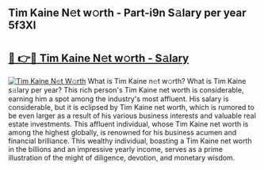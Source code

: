 ## Tim Kaine N𝚎t w𝚘rth - Part-i9n S𝚊lary per year 5f3Xl

# <h2><a href="http://gc04by.nevu.top/?p=Tim+Kaine">🔗 👉🔴 Tim Kaine N𝚎t w𝚘rth - S𝚊lary</a></h2>

[![Tim Kaine N𝚎t W𝚘rth](https://i.imgur.com/Oavwk0R.jpeg)](http://gc04by.nevu.top/?p=Tim+Kaine)
What is Tim Kaine n𝚎t w𝚘rth? What is Tim Kaine s𝚊lary per year?
This rich person's Tim Kaine net worth is considerable, earning him a spot among the industry's most affluent. His salary is considerable, but it is eclipsed by Tim Kaine net worth, which is rumored to be even larger as a result of his various business interests and valuable real estate investments. This affluent individual, whose Tim Kaine net worth is among the highest globally, is renowned for his business acumen and financial brilliance. This wealthy individual, boasting a Tim Kaine net worth in the billions and an impressive yearly income, serves as a prime illustration of the might of diligence, devotion, and monetary wisdom.
